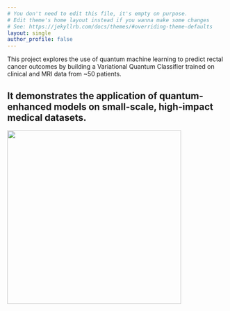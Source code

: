 ```yaml
---
# You don't need to edit this file, it's empty on purpose.
# Edit theme's home layout instead if you wanna make some changes
# See: https://jekyllrb.com/docs/themes/#overriding-theme-defaults
layout: single
author_profile: false
---
```

This project explores the use of quantum machine learning to predict rectal cancer outcomes by building a Variational Quantum Classifier trained on clinical and MRI data from ~50 patients. 

## It demonstrates the application of quantum-enhanced models on small-scale, high-impact medical datasets.
<img src="https://media.tenor.com/H-I0vC5AM5kAAAAM/entanglement-quantum-entanglement.gif" width="400">




